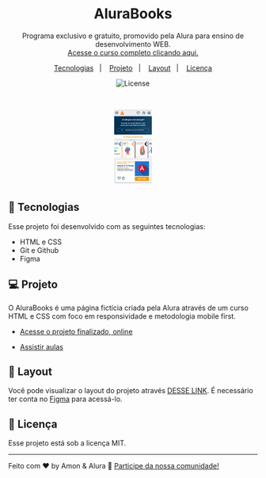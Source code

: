 <h1 align="center"> AluraBooks </h1>

<p align="center">
Programa exclusivo e gratuito, promovido pela Alura para ensino de desenvolvimento WEB. <br/>
<a href="https://cursos.alura.com.br/course/html-css-responsividade-mobile-first">Acesse o curso completo clicando aqui.</a>
</p>

<p align="center">
  <a href="#-tecnologias">Tecnologias</a>&nbsp;&nbsp;&nbsp;|&nbsp;&nbsp;&nbsp;
  <a href="#-projeto">Projeto</a>&nbsp;&nbsp;&nbsp;|&nbsp;&nbsp;&nbsp;
  <a href="#-layout">Layout</a>&nbsp;&nbsp;&nbsp;|&nbsp;&nbsp;&nbsp;
  <a href="#-licença">Licença</a>
</p>

<p align="center">
  <img alt="License" src="https://img.shields.io/static/v1?label=license&message=MIT&color=49AA26&labelColor=000000">
</p>

<br>

<p align="center">
  <img alt="projeto AluraBooks" src=".github/AluraBookspreview.png" width="15%">
</p>

## 🚀 Tecnologias

Esse projeto foi desenvolvido com as seguintes tecnologias:

- HTML e CSS
- Git e Github
- Figma

## 💻 Projeto

O AluraBooks é uma página fictícia criada pela Alura através de um curso HTML e CSS com foco em responsividade e metodologia mobile first. 

- [Acesse o projeto finalizado, online](https://github.com/AmoN-RMS/alura-books)

- [Assistir aulas](https://cursos.alura.com.br/course/html-css-responsividade-mobile-first)

## 🔖 Layout

Você pode visualizar o layout do projeto através [DESSE LINK](https://www.figma.com/community/file/1410386210865694868). É necessário ter conta no [Figma](https://figma.com) para acessá-lo.

## 📝 Licença

Esse projeto está sob a licença MIT.

---

Feito com ♥ by Amon & Alura 👋 [Participe da nossa comunidade!](https://discord.com/invite/QeBdgAjXnn)